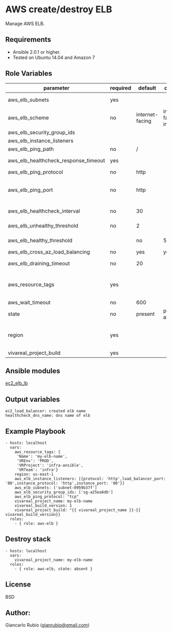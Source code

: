 AWS create/destroy ELB
=========

Manage AWS ELB.

Requirements
------------

- Ansible 2.0.1 or higher.
- Tested on Ubuntu 14.04 and Amazon 7

Role Variables
--------------

| parameter             | required | default | choices | comments |
| --------------------- | -------- | ------- | -------- |-------- |
| aws_elb_subnets | yes| | | A list of VPC subnets to use when creating ELB. Zones should be empty if using this. |
| aws_elb_scheme| no| internet-facing | internet-facing, internal|The scheme to use when creating the ELB. For a private VPC-visible ELB use 'internal'. |
| aws_elb_security_group_ids| | | |A list of security groups to apply to the elb |
| aws_elb_instance_listeners| | | | List of ports/protocols for this ELB to listen on (see [vars](defaults/main.yml)| 
| aws_elb_ping_path| no | / | |The destination for the HTTP or HTTPS request. | 
| aws_elb_healthcheck_response_timeout|yes | | | The amount of time to wait when receiving a response from the health check, in seconds.| 
| aws_elb_ping_protocol | no| http| | The protocol to use to connect with the instance.|
| aws_elb_ping_port | no| http| | The port to use to connect with the instance, as a protocol:port pair. If the load balancer fails to connect with the instance at the specified port within the configured response timeout period, the instance is considered unhealthy. Ping protocols: TCP, HTTP, HTTPS, and SSL.|
| aws_elb_healthcheck_interval| no | 30 | |The amount of time between health checks of an individual instance, in seconds. | 
| aws_elb_unhealthy_threshold| no |2 | |The number of consecutive failed health checks that must occur before declaring an EC2 instance unhealthy. | 
| aws_elb_healthy_threshold | | no | 5| The number of consecutive successful health checks that must occur before declaring an EC2 instance healthy.| 
| aws_elb_cross_az_load_balancing| no | yes|yes, no | Distribute load across all configured Availability Zones | 
| aws_elb_draining_timeout| no |20 | | Wait a specified timeout allowing connections to drain before terminating an instance| 
| aws_resource_tags  | yes  |   | | a hash/dictionary of tags to add to the new instance or for starting/stopping instance by tag; '{"key":"value"}' and '{"VREnv":"PROD","VRProject":"sample","VRTeam":"infra", "Name":"instance_name"}' |
| aws_wait_timeout | no | 600 | |  how long before wait gives up, in seconds | 
| state |  no |  present |present, absent| create or destroy elb  |
| region |  yes |   || The AWS region to use. Must be specified if ec2_url is not used. If not specified then the value of the EC2_REGION environment variable, if any, is used. See http://docs.aws.amazon.com/general/latest/gr/rande.html#ec2_region  |
| vivareal_project_build | yes | | | elb name |


Ansible modules
--------------
[ec2_elb_lb](http://docs.ansible.com/ansible/ec2_elb_lb_module.html)


Output variables
--------------
    ec2_load_balancer: created elb name 
    healthcheck_dns_name: dns name of elb

Example Playbook
----------------

   
    - hosts: localhost
      vars:
        aws_resource_tags: {
         'Name': 'my-elb-name',
         'VREnv': 'PROD',
         'VRProject': 'infra-ansible',
         'VRTeam': 'infra'}
        region: us-east-1
        aws_elb_instance_listeners: [{protocol: 'http',load_balancer_port: '80',instance_protocol: 'http',instance_port: '80'}]
        aws_elb_subnets: ['subnet-0959b37f']
        aws_elb_security_group_ids: ['sg-a25ea6db']
        aws_elb_ping_protocol: "tcp"
        vivareal_project_name: my-elb-name
        vivareal_build_version: 1
        vivareal_project_build: "{{ vivareal_project_name }}-{{ vivareal_build_version}}
      roles:
        - { role: aws-elb }
       
        
Destroy stack
----------------


    - hosts: localhost
      vars:
        vivareal_project_name: my-elb-name
      roles:
        - { role: aws-elb, state: absent }

License
-------

BSD

Author:
------------------

Giancarlo Rubio (<gianrubio@gmail.com>)